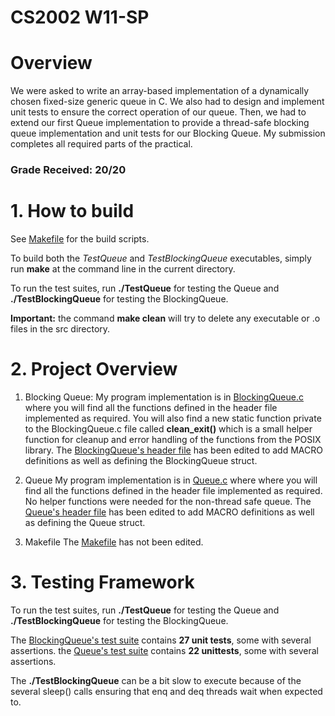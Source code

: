 # CS2002 W11-SP

# Overview
We were asked to write an array-based implementation of a dynamically chosen fixed-size generic queue in C. 
We also had to design and implement unit tests to ensure the correct operation of our queue. Then, we had to extend our first Queue implementation to provide a thread-safe blocking queue implementation and unit tests for our Blocking Queue. My submission completes all required parts of the practical.

### Grade Received: 20/20

# 1. How to build

See [Makefile](Makefile) for the build scripts.

To build both the *TestQueue* and *TestBlockingQueue* executables, simply run **make** at the command line in the current directory.

To run the test suites, run **./TestQueue** for testing the Queue and **./TestBlockingQueue** for testing the BlockingQueue.

**Important:** the command **make clean** will try to delete any executable or .o files in the src directory.


# 2. Project Overview

1. Blocking Queue:
My program implementation is in [BlockingQueue.c](BlockingQueue.c) where you will find all the functions defined in the header file implemented as required.
You will also find a new static function private to the BlockingQueue.c file called **clean_exit()** which is a small helper function for cleanup and error
handling of the functions from the POSIX library.
The [BlockingQueue's header file](BlockingQueue.h) has been edited to add MACRO definitions as well as defining the BlockingQueue struct.

2. Queue
My program implementation is in [Queue.c](Queue.c) where where you will find all the functions defined in the header file implemented as required.
No helper functions were needed for the non-thread safe queue.
The [Queue's header file](Queue.h) has been edited to add MACRO definitions as well as defining the Queue struct.

3. Makefile
The [Makefile](Makefile) has not been edited.


# 3. Testing Framework

To run the test suites, run **./TestQueue** for testing the Queue and **./TestBlockingQueue** for testing the BlockingQueue.

The [BlockingQueue's test suite](TestBlockingQueue.c) contains **27 unit tests**, some with several assertions.
the [Queue's test suite](TestQueue.c) contains **22 unittests**, some with several assertions.

The **./TestBlockingQueue** can be a bit slow to execute because of the several sleep() calls ensuring that enq and deq threads wait when expected to.
